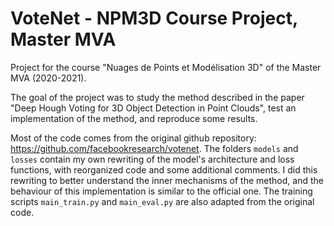 # VoteNet - NPM3D Course Project, Master MVA
 
Project for the course "Nuages de Points et Modélisation 3D" of the Master MVA (2020-2021).

The goal of the project was to study the method described in the paper "Deep Hough Voting for 3D Object Detection in Point Clouds", test an implementation of the method, and reproduce some results.

Most of the code comes from the original github repository: https://github.com/facebookresearch/votenet. The folders `models` and `losses` contain my own rewriting of the model's architecture and loss functions, with reorganized code and some additional comments. I did this rewriting to better understand the inner mechanisms of the method, and the behaviour of this implementation is similar to the official one. The training scripts `main_train.py` and `main_eval.py` are also adapted from the original code.
